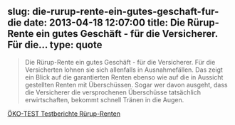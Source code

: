 slug: die-rurup-rente-ein-gutes-geschaft-fur-die
date: 2013-04-18 12:07:00
title: Die Rürup-Rente ein gutes Geschäft - für die Versicherer. Für die...
type: quote
---

> Die Rürup-Rente ein gutes Geschäft - für die Versicherer. Für die Versicherten lohnen sie sich allenfalls in Ausnahmefällen. Das zeigt ein Blick auf die garantierten Renten ebenso wie auf die in Aussicht gestellten Renten mit Überschüssen. Sogar wer davon ausgeht, dass die Versicherer die versprochenen Überschüsse tatsächlich erwirtschaften, bekommt schnell Tränen in die Augen.

[ÖKO-TEST Testberichte Rürup-Renten](http://www.oekotest.de/cgi/index.cgi?artnr=91440;bernr=21;co=)
